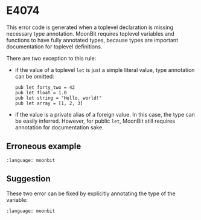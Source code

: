 # E4074

This error code is generated when a toplevel declaration is missing necessary type annotation.
MoonBit requires toplevel variables and functions to have fully annotated types,
because types are important documentation for toplevel definitions.

There are two exception to this rule:

- if the value of a toplevel `let` is just a simple literal value, type annotation can be omitted:
    ```moonbit
    pub let forty_two = 42
    pub let float = 1.0
    pub let string = "Hello, world!"
    pub let array = [1, 2, 3]
    ```

- if the value is a private alias of a foreign value.
    In this case, the type can be easily inferred.
    However, for public `let`, MoonBit still requires annotation for documentation sake.

## Erroneous example

```{literalinclude} /sources/error_codes/E4074_error/top.mbt
:language: moonbit
```

## Suggestion

These two error can be fixed by explicitly annotating the type of the variable:

```{literalinclude} /sources/error_codes/E4074_fixed/top.mbt
:language: moonbit
```
